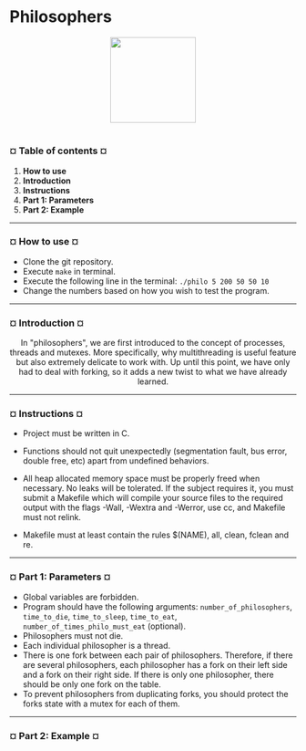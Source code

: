 # Philosophers
<p align="center"><img src="https://cdn-images-1.medium.com/v2/resize:fit:1200/1*mb0KkzYAZDDSvdYC2MM5hg.jpeg" width="150" height="150" />

#
<h3><b>¤ Table of contents ¤</b></h3>

1) <b>How to use</b>
2) <b>Introduction</b>
3) <b>Instructions</b>
4) <b>Part 1: Parameters</b>
5) <b>Part 2: Example</b>

---
<h3><b>¤ How to use ¤</b></h3>

* Clone the git repository.
* Execute `make` in terminal.
* Execute the following line in the terminal: `./philo 5 200 50 50 10`
* Change the numbers based on how you wish to test the program.

---
<h3><b>¤ Introduction ¤</b></h3>
<p align="center">In "philosophers", we are first introduced to the concept of processes, threads and mutexes. More specifically, why multithreading is useful feature but also extremely delicate to work with. Up until this point, we have only had to deal with forking, so it adds a new twist to what we have already learned.

---
<h3><b>¤ Instructions ¤</b></h3>

* Project must be written in C.

* Functions should not quit unexpectedly (segmentation fault, bus error, double free, etc) apart from undefined behaviors.

* All heap allocated memory space must be properly freed when necessary. No leaks will be tolerated.
If the subject requires it, you must submit a Makefile which will compile your source files to the required output with the flags -Wall, -Wextra and -Werror, use cc, and Makefile must not relink.

* Makefile must at least contain the rules $(NAME), all, clean, fclean and re.


---
<h3><b>¤ Part 1: Parameters ¤</b></h3>

<p align="left̨">

* Global variables are forbidden.
* Program should have the following arguments: `number_of_philosophers`, `time_to_die`, `time_to_sleep`, `time_to_eat`, `number_of_times_philo_must_eat` (optional).
* Philosophers must not die.
* Each individual philosopher is a thread.
* There is one fork between each pair of philosophers. Therefore, if there are several
philosophers, each philosopher has a fork on their left side and a fork on their right
side. If there is only one philosopher, there should be only one fork on the table.
* To prevent philosophers from duplicating forks, you should protect the forks state
with a mutex for each of them.

---
<h3><b>¤ Part 2: Example ¤</b></h3>
